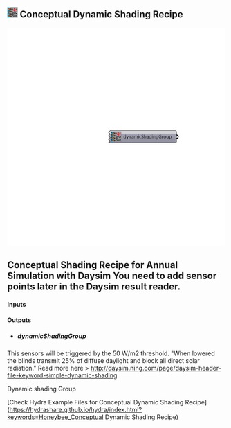 ## ![](../../images/icons/Conceptual_Dynamic_Shading_Recipe.png) Conceptual Dynamic Shading Recipe

![](../../images/components/Conceptual_Dynamic_Shading_Recipe.png)

Conceptual Shading Recipe for Annual Simulation with Daysim
 You need to add sensor points later in the Daysim result reader.
 -
 

#### Inputs

#### Outputs
* ##### dynamicShadingGroup
This sensors will be triggered by the 50 W/m2 threshold. "When lowered the blinds transmit 25% of diffuse daylight and block all direct solar radiation."
 Read more here > http://daysim.ning.com/page/daysim-header-file-keyword-simple-dynamic-shading
 
 Dynamic shading Group


[Check Hydra Example Files for Conceptual Dynamic Shading Recipe](https://hydrashare.github.io/hydra/index.html?keywords=Honeybee_Conceptual Dynamic Shading Recipe)